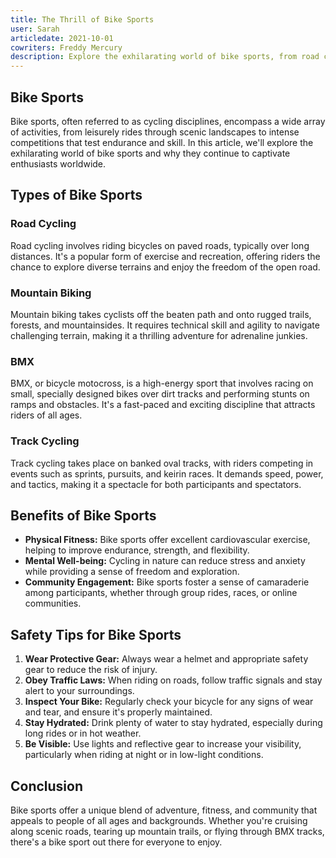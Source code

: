 ```yaml
---
title: The Thrill of Bike Sports
user: Sarah
articledate: 2021-10-01
cowriters: Freddy Mercury
description: Explore the exhilarating world of bike sports, from road cycling to mountain biking, and discover the benefits and safety tips for these popular activities.
---
```


## Bike Sports

Bike sports, often referred to as cycling disciplines, encompass a wide array of activities, from leisurely rides through scenic landscapes to intense competitions that test endurance and skill. In this article, we'll explore the exhilarating world of bike sports and why they continue to captivate enthusiasts worldwide.

## Types of Bike Sports

### Road Cycling

Road cycling involves riding bicycles on paved roads, typically over long distances. It's a popular form of exercise and recreation, offering riders the chance to explore diverse terrains and enjoy the freedom of the open road.

### Mountain Biking

Mountain biking takes cyclists off the beaten path and onto rugged trails, forests, and mountainsides. It requires technical skill and agility to navigate challenging terrain, making it a thrilling adventure for adrenaline junkies.

### BMX

BMX, or bicycle motocross, is a high-energy sport that involves racing on small, specially designed bikes over dirt tracks and performing stunts on ramps and obstacles. It's a fast-paced and exciting discipline that attracts riders of all ages.

### Track Cycling

Track cycling takes place on banked oval tracks, with riders competing in events such as sprints, pursuits, and keirin races. It demands speed, power, and tactics, making it a spectacle for both participants and spectators.

## Benefits of Bike Sports

- **Physical Fitness:** Bike sports offer excellent cardiovascular exercise, helping to improve endurance, strength, and flexibility.
- **Mental Well-being:** Cycling in nature can reduce stress and anxiety while providing a sense of freedom and exploration.
- **Community Engagement:** Bike sports foster a sense of camaraderie among participants, whether through group rides, races, or online communities.

## Safety Tips for Bike Sports

1. **Wear Protective Gear:** Always wear a helmet and appropriate safety gear to reduce the risk of injury.
2. **Obey Traffic Laws:** When riding on roads, follow traffic signals and stay alert to your surroundings.
3. **Inspect Your Bike:** Regularly check your bicycle for any signs of wear and tear, and ensure it's properly maintained.
4. **Stay Hydrated:** Drink plenty of water to stay hydrated, especially during long rides or in hot weather.
5. **Be Visible:** Use lights and reflective gear to increase your visibility, particularly when riding at night or in low-light conditions.

## Conclusion

Bike sports offer a unique blend of adventure, fitness, and community that appeals to people of all ages and backgrounds. Whether you're cruising along scenic roads, tearing up mountain trails, or flying through BMX tracks, there's a bike sport out there for everyone to enjoy.
